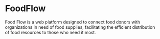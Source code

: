 # FoodFlow

Food Flow is a web platform designed to connect food donors with organizations in need of food supplies, facilitating the efficient distribution of food resources to those who need it most.
